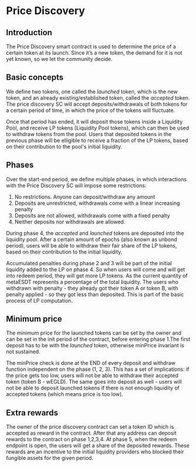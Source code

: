 # Price Discovery

## Introduction

The Price Discovery smart contract is used to determine the price of a certain token at its launch. Since it’s a new token, the demand for it is not yet known, so we let the community decide.

## Basic concepts

We define two tokens, one called the _launched_ token, which is the new token, and an already existing/established token, called the _accepted_ token. The price discovery SC will accept deposits/withdrawals of both tokens for a certain period of time, in which the price of the tokens will fluctuate.

Once that period has ended, it will deposit those tokens inside a Liquidity Pool, and receive LP tokens (Liquidity Pool tokens), which can then be used to withdraw tokens from the pool. Users that deposited tokens in the previous phase will be elligible to receive a fraction of the LP tokens, based on their contribution to the pool's initial liquidity.  

## Phases

Over the start-end period, we define multiple phases, in which interactions with the Price Discovery SC will impose some restrictions:

1) No restrictions. Anyone can deposit/withdraw any amount
2) Deposits are unrestricted, withdrawals come with a linear increasing penalty
3) Deposits are not allowed, withdrawals come with a fixed penalty
4) Neither deposits nor withdrawals are allowed.

During phase 4, the _accepted_ and _launched_ tokens are deposited into the liquidity pool. After a certain amount of epochs (also known as unbond period), users will be able to withdraw their fair share of the LP tokens, based on their contribution to the initial liquidity.

Accumulated penalties during phase 2 and 3 will be part of the initial liquidity added to the LP on phase 4. So when users will come and will get into redeem period, they will get more LP tokens. As the current quantity of metaESDT represents a percentage of the total liquidity. The users who withdrawn with penalty - they already got their token A or token B, with penalty applied - so they got less than deposited. This is part of the basic process of LP computation.

## Minimum price

The minimum price for the launched tokens can be set by the owner and can be set in the init period of the contract, before entering phase 1.The first deposit has to be with the _launched_ token, otherwise minPrice invariant is not sustained.

The minPrice check is done at the END of every deposit and withdraw function independent on the phase (1, 2, 3). This has a set of implications: if the price gets too low, users will not be able to withdraw their accepted token (token B - wEGLD). The same goes into deposit as well - users will not be able to deposit launched tokens if there is not enough liquidity of accepted tokens (which means price is too low).

## Extra rewards

The owner of the price discovery contract can set a token ID which is accepted as reward in the contract. After that any address can deposit rewards to the contract on phase 1,2,3,4. At phase 5, when the redeem endpoint is open, the users will get a share of the deposited rewards. These rewards are an incentive to the initial liquidity providers who blocked their fungible assets for the given period.

